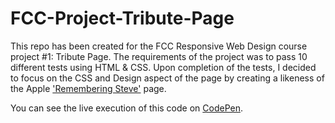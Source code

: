 # FCC-Project-Tribute-Page

This repo has been created for the FCC Responsive Web Design course project #1: Tribute Page. The requirements of the project was to pass 10 different tests using HTML & CSS.
Upon completion of the tests, I decided to focus on the CSS and Design aspect of the page by creating a likeness of the Apple <a href="https://www.apple.com/uk/stevejobs/" target="_blank">'Remembering Steve'</a> page.

You can see the live execution of this code on <a href="https://codepen.io/DanShafi/pen/xxGQEPj" target="_blank">CodePen</a>.

